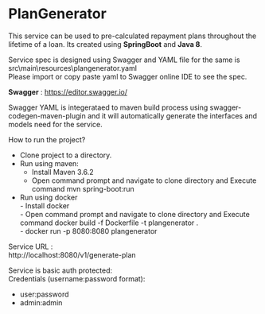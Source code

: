 # PlanGenerator

This service can be used to pre-calculated repayment plans throughout the lifetime of a loan.  Its created using **SpringBoot** and **Java 8**.  

Service spec is designed using Swagger and YAML file for the same is  src\main\resources\plangenerator.yaml  
Please import or copy paste yaml to Swagger online IDE to see the spec.  

**Swagger** : https://editor.swagger.io/    

Swagger YAML is integerataed to maven build process using swagger-codegen-maven-plugin and it will automatically generate the interfaces and models need for the service.      


How to run the project?    

-  Clone project to a directory.  
-  Run using maven:  
      -   Install Maven 3.6.2  
      -   Open command prompt and navigate to clone directory and Execute command mvn spring-boot:run  
- Run using docker  
      -   Install docker  
      -   Open command prompt and navigate to clone directory and Execute command docker build -f Dockerfile -t plangenerator .  
      -   docker run -p 8080:8080 plangenerator  
      
Service URL :  
http://localhost:8080/v1/generate-plan  

Service is basic auth protected:  
Credentials (username:password format):  
-   user:password  
-   admin:admin  
     



